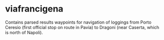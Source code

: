 # viafrancigena
Contains parsed results waypoints for navigation of loggings from Porto Ceresio (first official stop on route in Pavia) to Dragoni (near Caserta, which is north of Napoli).
